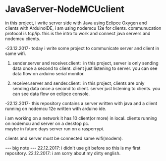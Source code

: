 # JavaServer-NodeMCUclient

in this project, i write server side with Java using Eclipce Oxygen and clients with ArduinoIDE, 
i am using nodemcu 12e for clients. 
communucation protocol is tcp/ip. this is the intro to work and connect java servers and nodemcu clients.


-23.12.2017-
today i write some project to communicate server and client in same wifi.

1. sender.server and receiver.client: 
  in this project, server is only sending data once a second to client. client just listening to server. 
  you can see data flow on arduino serial monitor.

2. receiver.server and sender.client: 
  in this project, clients are only sending data once a second to client. server just listening to clients. 
  you can see data flow on eclipce console.


-22.12.2017-
this repository contains a server written with java and a client running on nodemcu 12e written with arduino ide.

i am working on a network it has 10 client(or more) in local. clients running on nodemcu and server on a desktop pc.  
maybe in future days server run on a rasperrypi.

clients and server must be connected same wifi(modem).




--- big note ---
22.12.2017: i didn't use git before so this is my first repository.
22.12.2017: i am sorry about my dirty english.

